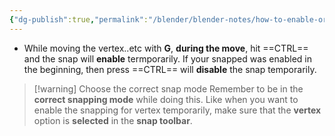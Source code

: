 ```yaml
---
{"dg-publish":true,"permalink":"/blender/blender-notes/how-to-enable-or-disable-snap-termporarily/","noteIcon":""}
---
```


- While moving the vertex..etc with **G**, **during the move**, hit ==CTRL== and the snap will **enable** termporarily. If your snapped was enabled in the beginning, then press ==CTRL== will **disable**  the snap temporarily. 

> [!warning] Choose the correct snap mode 
> Remember to be in the **correct snapping mode** while doing this. Like when you want to enable the snapping for vertex temporarily, make sure that the **vertex** option is **selected** in the **snap toolbar**.